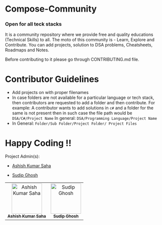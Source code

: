 # Compose-Community
### Open for all teck stacks
It is a community repository where we provide free and quality educations (Technical Skills) to all.
The moto of this community is - Learn, Explore and Contribute.
You can add projects, solution to DSA problems, Cheatsheets, Roadmaps and Notes.


Before contributing to it please go through CONTRIBUTING.md file.

# Contributor Guidelines

- Add projects on with proper filenames
- In case folders are not available for a particular language or tech stack, then contributors are requested to add a folder and then contribute.
For example: A contributor wants to add solutions in `c#` and a folder for the same is not present then in such case the file path would be `DSA/C#/Project Name`
In general: `DSA/Programming Language/Project Name`
- In General: `Folder/Sub Folder/Project Folder/ Project Files`

# Happy Coding !!

Project Admin(s): 

- [Ashish Kumar Saha](https://github.com/risingstar-bit)

- [Sudip Ghosh](https://github.com/sudipg4112001)



<table>
<tr>
<td align="center">
        <a href="https://github.com/risingstar-bit">
            <img src="https://avatars.githubusercontent.com/u/85429920?v=4" width="100;" alt="Ashish Kumar Saha"/>
            <br />
            <sub><b>Ashish Kumar Saha</b></sub>
        </a>
    </td>
    <td align="center">
        <a href="https://github.com/sudipg4112001">
            <img src="https://avatars.githubusercontent.com/u/60208804?v=4" width="100;" alt="Sudip Ghosh"/>
            <br />
            <sub><b>Sudip Ghosh</b></sub>
        </a>
    </td>
</tr>
</table>
